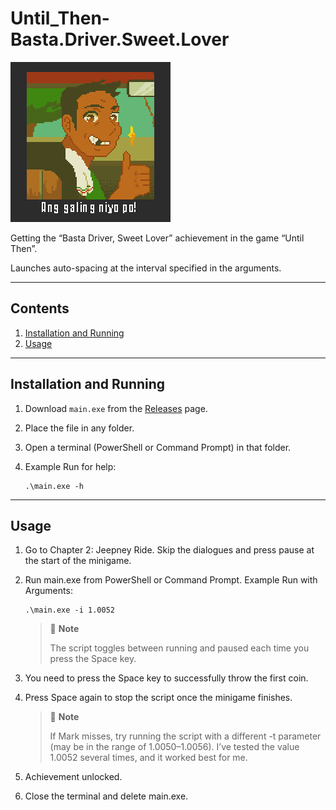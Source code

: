 # Until_Then-Basta.Driver.Sweet.Lover

![Achievement icon](./images/achievement_icon.jpg)

Getting the “Basta Driver, Sweet Lover” achievement in the game “Until Then”.

Launches auto-spacing at the interval specified in the arguments.

---

## Contents

1. [Installation and Running](#installation-and-running)
2. [Usage](#usage)

---

## Installation and Running

1. Download `main.exe` from the [Releases](https://github.com/fallmute/Until_Then-Basta.Driver.Sweet.Lover/releases) page.  
2. Place the file in any folder.
3. Open a terminal (PowerShell or Command Prompt) in that folder.
4. Example Run for help:
   
   ```
   .\main.exe -h
   ```

---

## Usage

1. Go to Chapter 2: Jeepney Ride. Skip the dialogues and press pause at the start of the minigame.
2. Run main.exe from PowerShell or Command Prompt. Example Run with Arguments:
   
   ```
   .\main.exe -i 1.0052
   ```


   > 📌 **Note**
   >  
   > The script toggles between running and paused each time you press the Space key.


3. You need to press the Space key to successfully throw the first coin.
4. Press Space again to stop the script once the minigame finishes.

   > 📌 **Note**
   >  
   > If Mark misses, try running the script with a different -t parameter (may be in the range of 1.0050–1.0056). I’ve tested the value 1.0052 several times, and it worked best for me.

6. Achievement unlocked.
7. Close the terminal and delete main.exe.


  
